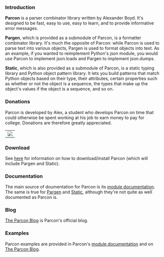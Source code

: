 ### Introduction

**Parcon** is a parser combinator library written by Alexander Boyd. It's designed to be fast, easy to use, easy to learn, and to provide informative error messages.

**Pargen**, which is provided as a submodule of Parcon, is a formatter combinator
library. It's much the opposite of Parcon: while Parcon is used to parse text
into various objects, Pargen is used to format objects into text. As an
example, if you wanted to reimplement Python's json module, you would use
Parcon to implement json.loads and Pargen to implement json.dumps.

**Static**, which is also provided as a submodule of Parcon, is a static typing
library and Python object pattern library. It lets you build patterns that
match Python objects based on their type, their attributes, certain properties
such as whether or not the object is a sequence, the types that make up the
object's values if the object is a sequence, and so on.

### Donations

Parcon is developed by Alex, a student who develops Parcon on time that could otherwise be spent working at his job to earn money to pay for college. Donations are therefore greatly appreciated.

<table border="0" cellspacing="0" cellpadding="0" width="100%">
	<tr>
		<td align="center">
			<a href="parcon-donate.html"><img src="https://www.paypalobjects.com/en_US/i/btn/btn_donate_LG.gif" style="border: 0px solid none"/></a>
		</td>
	</tr>
</table>

### Download

See <a href="parcon-download.html">here</a> for information on how to download/install Parcon (which will include Pargen and Static).

### Documentation

The main source of doumentation for Parcon is its <a href="parcon.html">module documentation</a>. The same is true for <a href="parcon.pargen.html">Pargen</a> and <a href="parcon.static.html">Static</a>, although they're not quite as well documented as Parcon is.

### Blog

<a href="http://blog.parcon.opengroove.org">The Parcon Blog</a> is Parcon's official blog.

### Examples

Parcon examples are provided in Parcon's <a href="parcon.html">module documentation</a> and on <a href="http://blog.parcon.opengroove.org">The Parcon Blog</a>.






































